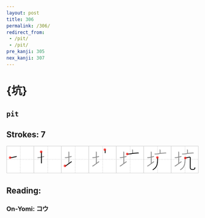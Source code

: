 ```yaml
---
layout: post
title: 306
permalink: /306/
redirect_from:
 - /pit/
 - /pit/
pre_kanji: 305
nex_kanji: 307
---
```


# {坑}

## `pit`

## Strokes: 7

<div class="stroke"><img src="../images/E59D91.png" /></div>

## Reading:

### On-Yomi: コウ
